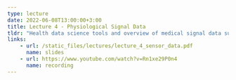 ```yaml
---
type: lecture
date: 2022-06-08T13:00:00+3:00
title: Lecture 4 - Physiological Signal Data
tldr: "Health data science tools and overview of medical signal data such as EEGs"
links: 
    - url: /static_files/lectures/lecture_4_sensor_data.pdf
      name: slides 
    - url: https://www.youtube.com/watch?v=Rn1xe29P0n4
      name: recording
---
```

